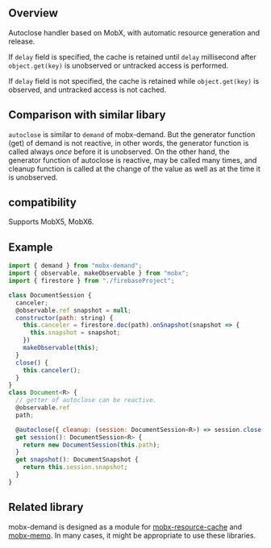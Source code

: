 ## Overview

Autoclose handler based on MobX, with automatic resource generation and release.

If `delay` field is specified, the cache is retained until `delay` millisecond after `object.get(key)` is unobserved or untracked access is performed.

If `delay` field is not specified, the cache is retained while `object.get(key)` is observed, and untracked access is not cached.

## Comparison with similar libary

`autoclose` is similar to `demand` of mobx-demand. But the generator function (get) of demand is not reactive, in other words, the generator function is called always *once* before it is unobserved. On the other hand, the generator function of autoclose is reactive, may be called many times, and cleanup function is called at the change of the value as well as at the time it is unobserved.

## compatibility

Supports MobX5, MobX6.

## Example

```js
import { demand } from "mobx-demand";
import { observable, makeObservable } from "mobx";
import { firestore } from "./firebaseProject";

class DocumentSession {
  canceler;
  @observable.ref snapshot = null;
  constructor(path: string) {
    this.canceler = firestore.doc(path).onSnapshot(snapshot => {
      this.snapshot = snapshot;
    })
    makeObservable(this);
  }
  close() {
    this.canceler();
  }
}
class Document<R> {
  // getter of autoclose can be reactive.
  @observable.ref
  path;

  @autoclose({ cleanup: (session: DocumentSession<R>) => session.close() })
  get session(): DocumentSession<R> {
    return new DocumentSession(this.path);
  }
  get snapshot(): DocumentSnapshot {
    return this.session.snapshot;
  }
}
```

## Related library

mobx-demand is designed as a module for [mobx-resource-cache](https://github.com/honeysol/mobx-library/tree/develop/packages/mobx-resource-cache) and [mobx-memo](https://github.com/honeysol/mobx-library/tree/develop/packages/mobx-memo). In many cases, it might be appropriate to use these libraries.